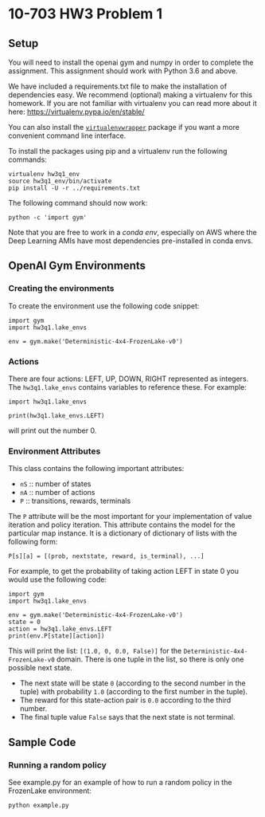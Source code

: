 # 10-703 HW3 Problem 1
## Setup

You will need to install the openai gym and numpy in order to complete the
assignment. This assignment should work with Python 3.6 and above.

We have included a requirements.txt file to make the installation of
dependencies easy. We recommend (optional) making a virtualenv for this homework. If you
are not familiar with virtualenv you can read more about it here:
https://virtualenv.pypa.io/en/stable/

You can also install the [`virtualenvwrapper`](https://virtualenv.pypa.io/en/stable/) package if you want a more convenient command line interface.

To install the packages using pip and a virtualenv run the following commands:

```
virtualenv hw3q1_env
source hw3q1_env/bin/activate
pip install -U -r ../requirements.txt
```

The following command should now work:

```
python -c 'import gym'
```

Note that you are free to work in a *conda env*, especially on AWS where the Deep Learning AMIs have most dependencies pre-installed in conda envs.


## OpenAI Gym Environments
### Creating the environments

To create the environment use the following code snippet:

```
import gym
import hw3q1.lake_envs

env = gym.make('Deterministic-4x4-FrozenLake-v0')
```

### Actions

There are four actions: LEFT, UP, DOWN, RIGHT represented as integers. The
`hw3q1.lake_envs` contains variables to reference
these. For example:

```
import hw3q1.lake_envs

print(hw3q1.lake_envs.LEFT)
```

will print out the number 0.

### Environment Attributes

This class contains the following important attributes:

- `nS` :: number of states
- `nA` :: number of actions
- `P` :: transitions, rewards, terminals

The `P` attribute will be the most important for your implementation of value
iteration and policy iteration. This attribute contains the model for the
particular map instance. It is a dictionary of dictionary of lists with the
following form:

```
P[s][a] = [(prob, nextstate, reward, is_terminal), ...]
```

For example, to get the probability of taking action LEFT in state 0 you would
use the following code:

```
import gym
import hw3q1.lake_envs

env = gym.make('Deterministic-4x4-FrozenLake-v0')
state = 0
action = hw3q1.lake_envs.LEFT
print(env.P[state][action])
```

This will print the list: `[(1.0, 0, 0.0, False)]` for the
`Deterministic-4x4-FrozenLake-v0` domain. There is one tuple in the list,
so there is only one possible next state.
- The next state will be state `0` (according to the second number in the
  tuple) with probability `1.0` (according to the first number in the tuple).
- The reward for this state-action pair is `0.0` according to the third number.
- The final tuple value `False` says that the next state is not terminal.

## Sample Code
### Running a random policy

See example.py for an example of how to run a random policy in the FrozenLake
environment:
```
python example.py
```
